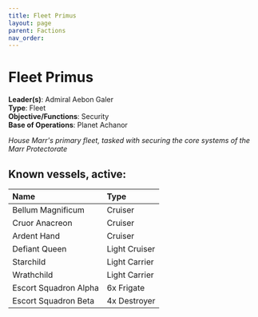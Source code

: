 ```yaml
---
title: Fleet Primus
layout: page
parent: Factions
nav_order: 
---
```

# Fleet Primus

**Leader(s)**: Admiral Aebon Galer  
**Type**: Fleet  
**Objective/Functions**: Security  
**Base of Operations**: Planet Achanor  

*House Marr's primary fleet, tasked with securing the core systems of the Marr Protectorate*

## Known vessels, active:

| Name          | Type          |
| :------------ | :------------ |
| Bellum Magnificum | Cruiser |
| Cruor Anacreon | Cruiser |
| Ardent Hand | Cruiser |
| Defiant Queen | Light Cruiser |
| Starchild | Light Carrier |
| Wrathchild | Light Carrier |
| Escort Squadron Alpha | 6x Frigate |
| Escort Squadron Beta | 4x Destroyer |

